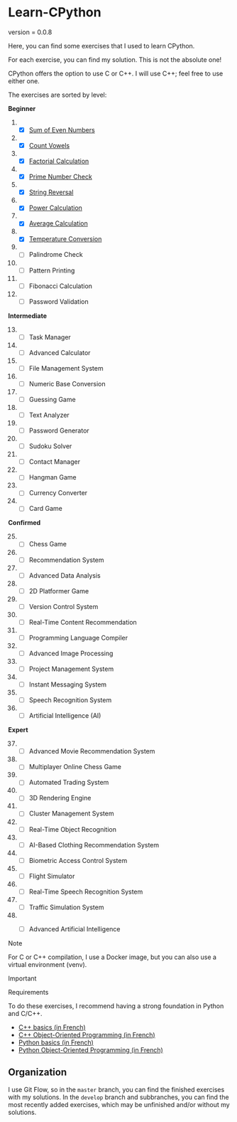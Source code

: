 # Learn-CPython

version = 0.0.8

Here, you can find some exercises that I used to learn CPython.

For each exercise, you can find my solution. This is not the absolute one!

CPython offers the option to use C or C++. I will use C++; feel free to use either one.

The exercises are sorted by level:

**Beginner**

1. - [x] [Sum of Even Numbers](Beginner/1_Sum_of_Even_Numbers/)
2. - [x] [Count Vowels](Beginner/2_Count_Vowels/)
3. - [x] [Factorial Calculation](Beginner/3_Factorial_Calculation/)
4. - [x] [Prime Number Check](Beginner/4_Prime_Number_Check/)
5. - [x] [String Reversal](Beginner/5_String_Reversal/)
6. - [x] [Power Calculation](Beginner/6_Power_Calculation/)
7. - [x] [Average Calculation](Beginner/7_Average_Calculation/)
8. - [x] [Temperature Conversion](Beginner/8_Temperature_Conversion/)
9. - [ ] Palindrome Check
10. - [ ] Pattern Printing
11. - [ ] Fibonacci Calculation
12. - [ ] Password Validation

**Intermediate**

13. - [ ] Task Manager
14. - [ ] Advanced Calculator
15. - [ ] File Management System
16. - [ ] Numeric Base Conversion
17. - [ ] Guessing Game
18. - [ ] Text Analyzer
19. - [ ] Password Generator
20. - [ ] Sudoku Solver
21. - [ ] Contact Manager
22. - [ ] Hangman Game
23. - [ ] Currency Converter
24. - [ ] Card Game

**Confirmed**

25. - [ ] Chess Game
26. - [ ] Recommendation System
27. - [ ] Advanced Data Analysis
28. - [ ] 2D Platformer Game
29. - [ ] Version Control System
30. - [ ] Real-Time Content Recommendation
31. - [ ] Programming Language Compiler
32. - [ ] Advanced Image Processing
33. - [ ] Project Management System
34. - [ ] Instant Messaging System
35. - [ ] Speech Recognition System
36. - [ ] Artificial Intelligence (AI)

**Expert**

37. - [ ] Advanced Movie Recommendation System
38. - [ ] Multiplayer Online Chess Game
39. - [ ] Automated Trading System
40. - [ ] 3D Rendering Engine
41. - [ ] Cluster Management System
42. - [ ] Real-Time Object Recognition
43. - [ ] AI-Based Clothing Recommendation System
44. - [ ] Biometric Access Control System
45. - [ ] Flight Simulator
46. - [ ] Real-Time Speech Recognition System
47. - [ ] Traffic Simulation System
48. - [ ] Advanced Artificial Intelligence


> [!NOTE]
> For C or C++ compilation, I use a Docker image, but you can also use a virtual environment (venv).

> [!IMPORTANT]
> Requirements
>
> To do these exercises, I recommend having a strong foundation in Python and C/C++.
> 
> - [C++ basics (in French)](https://openclassrooms.com/fr/courses/1894236-apprenez-a-programmer-en-c)
> - [C++ Object-Oriented Programming (in French)](https://openclassrooms.com/fr/courses/7137751-programmez-en-oriente-objet-avec-c)
> - [Python basics (in French)](https://openclassrooms.com/fr/courses/7168871-apprenez-les-bases-du-langage-python)
> - [Python Object-Oriented Programming (in French)](https://openclassrooms.com/fr/courses/7150616-apprenez-la-programmation-orientee-objet-avec-python)

## Organization

I use Git Flow, so in the `master` branch, you can find the finished exercises with my solutions. In the `develop` branch and subbranches, you can find the most recently added exercises, which may be unfinished and/or without my solutions.
